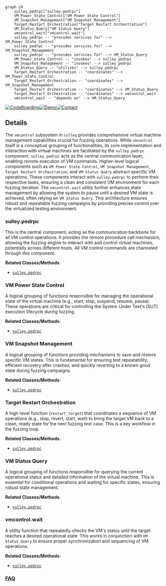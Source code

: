 ```mermaid
graph LR
    sulley_pedrpc["sulley.pedrpc"]
    VM_Power_State_Control["VM Power State Control"]
    VM_Snapshot_Management["VM Snapshot Management"]
    Target_Restart_Orchestration["Target Restart Orchestration"]
    VM_Status_Query["VM Status Query"]
    vmcontrol_wait["vmcontrol.wait"]
    sulley_pedrpc -- "provides services for" --> VM_Power_State_Control
    sulley_pedrpc -- "provides services for" --> VM_Snapshot_Management
    sulley_pedrpc -- "provides services for" --> VM_Status_Query
    VM_Power_State_Control -- "invokes" --> sulley_pedrpc
    VM_Snapshot_Management -- "invokes" --> sulley_pedrpc
    VM_Status_Query -- "utilizes" --> sulley_pedrpc
    Target_Restart_Orchestration -- "coordinates" --> VM_Power_State_Control
    Target_Restart_Orchestration -- "coordinates" --> VM_Snapshot_Management
    Target_Restart_Orchestration -- "coordinates" --> VM_Status_Query
    Target_Restart_Orchestration -- "coordinates" --> vmcontrol_wait
    vmcontrol_wait -- "depends on" --> VM_Status_Query
```

[![CodeBoarding](https://img.shields.io/badge/Generated%20by-CodeBoarding-9cf?style=flat-square)](https://github.com/CodeBoarding/GeneratedOnBoardings)[![Demo](https://img.shields.io/badge/Try%20our-Demo-blue?style=flat-square)](https://www.codeboarding.org/demo)[![Contact](https://img.shields.io/badge/Contact%20us%20-%20contact@codeboarding.org-lightgrey?style=flat-square)](mailto:contact@codeboarding.org)

## Details

The `vmcontrol` subsystem in `sulley` provides comprehensive virtual machine management capabilities crucial for fuzzing operations. While `vmcontrol` itself is a conceptual grouping of functionalities, its core implementation and interaction with virtual machines are facilitated by the `sulley.pedrpc` component. `sulley.pedrpc` acts as the central communication layer, enabling remote execution of VM commands. Higher-level logical components such as `VM Power State Control`, `VM Snapshot Management`, `Target Restart Orchestration`, and `VM Status Query` abstract specific VM operations. These components interact with `sulley.pedrpc` to perform their respective tasks, ensuring a clean and consistent VM environment for each fuzzing iteration. The `vmcontrol.wait` utility further enhances state management by allowing the system to pause until a desired VM state is achieved, often relying on `VM Status Query`. This architecture ensures robust and repeatable fuzzing campaigns by providing precise control over the virtualized testing environment.

### sulley.pedrpc
This is the central component, acting as the communication backbone for all VM control operations. It provides the remote procedure call mechanism, allowing the fuzzing engine to interact with and control virtual machines, potentially across different hosts. All VM control commands are channeled through this component.


**Related Classes/Methods**:

- <a href="https://github.com/OpenRCE/sulley/blob/master/sulley/pedrpc.py" target="_blank" rel="noopener noreferrer">`sulley.pedrpc`</a>


### VM Power State Control
A logical grouping of functions responsible for managing the operational state of the virtual machine (e.g., start, stop, suspend, resume, pause). These operations are critical for controlling the System Under Test's (SUT) execution lifecycle during fuzzing.


**Related Classes/Methods**:

- <a href="https://github.com/OpenRCE/sulley/blob/master/sulley/pedrpc.py" target="_blank" rel="noopener noreferrer">`sulley.pedrpc`</a>


### VM Snapshot Management
A logical grouping of functions providing mechanisms to save and restore specific VM states. This is fundamental for ensuring test repeatability, efficient recovery after crashes, and quickly reverting to a known good state during fuzzing campaigns.


**Related Classes/Methods**:

- <a href="https://github.com/OpenRCE/sulley/blob/master/sulley/pedrpc.py" target="_blank" rel="noopener noreferrer">`sulley.pedrpc`</a>


### Target Restart Orchestration
A high-level function (`restart_target`) that coordinates a sequence of VM operations (e.g., stop, revert, start, wait) to bring the target VM back to a clean, ready state for the next fuzzing test case. This is a key workflow in the fuzzing loop.


**Related Classes/Methods**:

- <a href="https://github.com/OpenRCE/sulley/blob/master/sulley/pedrpc.py" target="_blank" rel="noopener noreferrer">`sulley.pedrpc`</a>


### VM Status Query
A logical grouping of functions responsible for querying the current operational status and detailed information of the virtual machine. This is essential for conditional operations and waiting for specific states, ensuring robust state management.


**Related Classes/Methods**:

- <a href="https://github.com/OpenRCE/sulley/blob/master/sulley/pedrpc.py" target="_blank" rel="noopener noreferrer">`sulley.pedrpc`</a>


### vmcontrol.wait
A utility function that repeatedly checks the VM's status until the target reaches a desired operational state. This works in conjunction with `VM Status Query` to ensure proper synchronization and sequencing of VM operations.


**Related Classes/Methods**:

- <a href="https://github.com/OpenRCE/sulley/blob/master/sulley/pedrpc.py" target="_blank" rel="noopener noreferrer">`sulley.pedrpc`</a>




### [FAQ](https://github.com/CodeBoarding/GeneratedOnBoardings/tree/main?tab=readme-ov-file#faq)